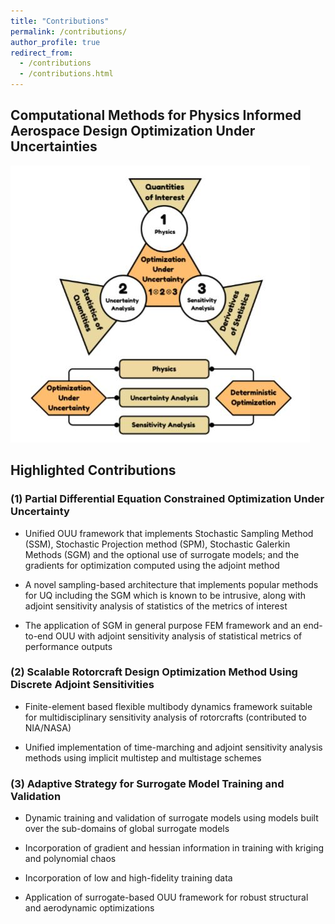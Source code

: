 ```yaml
---
title: "Contributions"
permalink: /contributions/
author_profile: true
redirect_from:
  - /contributions
  - /contributions.html
---
```


## Computational Methods for Physics Informed Aerospace Design Optimization Under Uncertainties 

![](../files/mcas-focus-areas.JPG)

## Highlighted Contributions

### (1) Partial Differential Equation Constrained Optimization Under Uncertainty

- Unified OUU framework that implements Stochastic Sampling Method (SSM), Stochastic Projection method (SPM), Stochastic Galerkin Methods (SGM) and the optional use of surrogate models; and the gradients for optimization computed using the adjoint method

- A novel sampling-based architecture that implements popular methods for UQ including the SGM which is known to be intrusive, along with adjoint sensitivity analysis of statistics of the metrics of interest

- The application of SGM in general purpose FEM framework and an end-to-end OUU with adjoint sensitivity analysis of statistical metrics of performance outputs

### (2) Scalable Rotorcraft Design Optimization Method Using Discrete Adjoint Sensitivities

- Finite-element based flexible multibody dynamics framework suitable for multidisciplinary sensitivity analysis of rotorcrafts (contributed to NIA/NASA)  

- Unified implementation of time-marching and adjoint sensitivity analysis methods using implicit multistep and multistage schemes

### (3) Adaptive Strategy for Surrogate Model Training and Validation

- Dynamic training and validation of surrogate models using models built over the sub-domains of global surrogate models

- Incorporation of gradient and hessian information in training with kriging and polynomial chaos

- Incorporation of low and high-fidelity training data

- Application of surrogate-based OUU framework for robust structural and aerodynamic optimizations

